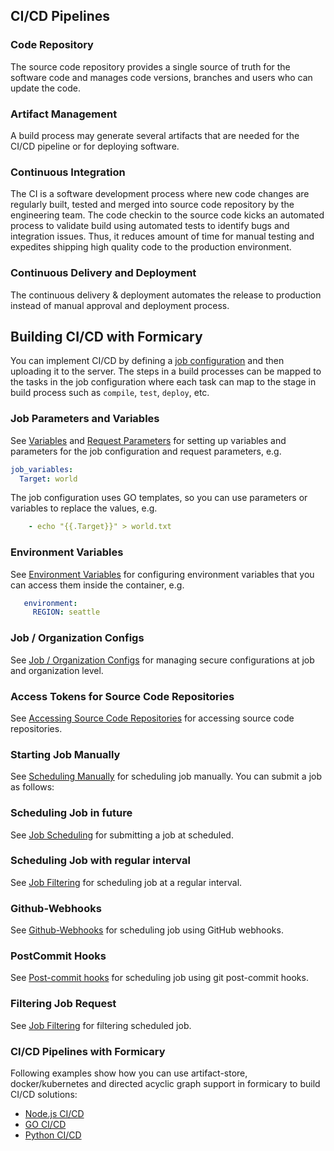 ## CI/CD Pipelines

### Code Repository
The source code repository provides a single source of truth for the software code and manages code versions,
branches and users who can update the code.

### Artifact Management
A build process may generate several artifacts that are needed for the CI/CD pipeline or for deploying software.

### Continuous Integration
The CI is a software development process where new code changes are regularly built, tested and merged into source code
repository by the engineering team. The code checkin to the source code kicks an automated process to validate build
using automated tests to identify bugs and integration issues. Thus, it reduces amount of time for manual testing and
expedites shipping high quality code to the production environment.

### Continuous Delivery and Deployment
The continuous delivery & deployment automates the release to production instead of manual approval 
and deployment process.

## Building CI/CD with Formicary
You can implement CI/CD by defining a [job configuration](definition_options.md#job) and then uploading it to the server.
The steps in a build processes can be mapped to the tasks in the job configuration where each task can map to the stage
in build process such as `compile`, `test`, `deploy`, etc.

### Job Parameters and Variables
See [Variables](definition_options.md#variables) and [Request Parameters](definition_options.md#Params) for
setting up variables and parameters for the job configuration and request parameters, e.g.
```yaml
job_variables:
  Target: world
```
The job configuration uses GO templates, so you can use parameters or variables to replace the values, e.g.
```yaml
    - echo "{{.Target}}" > world.txt
```

### Environment Variables
See [Environment Variables](definition_options.md#environment) for configuring environment variables 
that you can access them inside the container, e.g.
```yaml
   environment:
     REGION: seattle
```


### Job / Organization Configs
See [Job / Organization Configs](howto.md#Configs) for managing secure configurations at job and organization level.

### Access Tokens for Source Code Repositories
See [Accessing Source Code Repositories](howto.md#Repositories_Access_Tokens) for accessing source code repositories.

### Starting Job Manually
See [Scheduling Manually](howto.md#Scheduling) for scheduling job manually.
You can submit a job as follows:

### Scheduling Job in future
See [Job Scheduling](howto.md#Scheduling_Future) for submitting a job at scheduled.

### Scheduling Job with regular interval
See [Job Filtering](definition_options.md#cron_trigger) for scheduling job at a regular interval.

### Github-Webhooks
See [Github-Webhooks](howto.md#Webhooks) for scheduling job using GitHub webhooks.

### PostCommit Hooks
See [Post-commit hooks](howto.md#PostCommit) for scheduling job using git post-commit hooks.

### Filtering Job Request
See [Job Filtering](definition_options.md#filter) for filtering scheduled job.

### CI/CD Pipelines with Formicary
Following examples show how you can use artifact-store, docker/kubernetes and directed acyclic graph support in formicary to
build CI/CD solutions:

- [Node.js CI/CD](node_ci.md)
- [GO CI/CD](go_ci.md)
- [Python CI/CD](python_ci.md)

